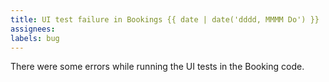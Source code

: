 ```yaml
---
title: UI test failure in Bookings {{ date | date('dddd, MMMM Do') }}
assignees: 
labels: bug
---
```


There were some errors while running the UI tests in the Booking code.